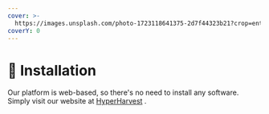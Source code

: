 ```yaml
---
cover: >-
  https://images.unsplash.com/photo-1723118641375-2d7f44323b21?crop=entropy&cs=srgb&fm=jpg&ixid=M3wxOTcwMjR8MHwxfHJhbmRvbXx8fHx8fHx8fDE3MjU3ODE1NDB8&ixlib=rb-4.0.3&q=85
coverY: 0
---
```


# 🪻 Installation

Our platform is web-based, so there's no need to install any software. Simply visit our website at [HyperHarvest](https://hyperharvest.vercel.app/) .
